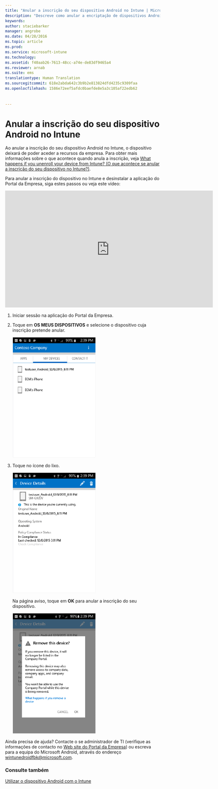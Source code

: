 ```yaml
---
title: "Anular a inscrição do seu dispositivo Android no Intune | Microsoft Intune"
description: "Descreve como anular a encriptação de dispositivos Android no Intune"
keywords: 
author: staciebarker
manager: angrobe
ms.date: 04/28/2016
ms.topic: article
ms.prod: 
ms.service: microsoft-intune
ms.technology: 
ms.assetid: f40aab26-7613-48cc-a74e-de83df9465a4
ms.reviewer: arnab
ms.suite: ems
translationtype: Human Translation
ms.sourcegitcommit: 618e2abda642c3b9b2e813824dfd4235c9309faa
ms.openlocfilehash: 1586e72eef5afdc0baefde8e5a3c105af22edb62


---
```



# Anular a inscrição do seu dispositivo Android no Intune

Ao anular a inscrição do seu dispositivo Android no Intune, o dispositivo deixará de poder aceder a recursos da empresa.  Para obter mais informações sobre o que acontece quando anula a inscrição, veja [What happens if you unenroll your device from Intune? (O que acontece se anular a inscrição do seu dispositivo no Intune?)](what-happens-if-you-unenroll-your-device-from-intune-android.md).

Para anular a inscrição do dispositivo no Intune e desinstalar a aplicação do Portal da Empresa, siga estes passos ou veja este vídeo:

<iframe width="675" height="379" src="https://www.youtube.com/embed/K-Vi7lNfaMk" frameborder="0" allowfullscreen></iframe>

1.  Iniciar sessão na aplicação do Portal da Empresa.

2.  Toque em **OS MEUS DISPOSITIVOS** e selecione o dispositivo cuja inscrição pretende anular.

    ![android-company-portal-unenroll-choose-device](./media/andr-1-my-devices-choose.png)

3.  Toque no ícone do lixo.

    ![android-company-portal-unenroll-tap-trash](./media/andr-2-tap-trashcan.png)

    Na página aviso, toque em **OK** para anular a inscrição do seu dispositivo.

    ![android-company-portal-unenroll-warning](./media/andr-3-warning-about-remove.png)

Ainda precisa de ajuda? Contacte o se administrador de TI (verifique as informações de contacto no [Web site do Portal da Empresa](http://portal.manage.microsoft.com)) ou escreva para a equipa do Microsoft Android, através do endereço wintunedroidfbk@microsoft.com.


### Consulte também
[Utilizar o dispositivo Android com o Intune](using-your-android-device-with-intune.md)



<!--HONumber=Jul16_HO4-->


